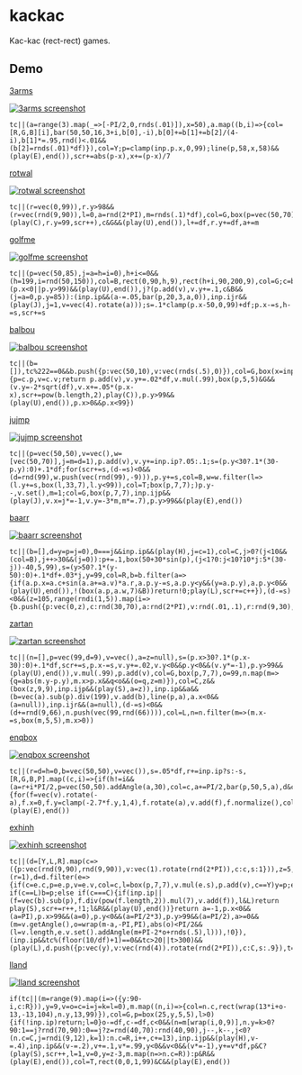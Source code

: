 # kackac

Kac-kac (rect-rect) games.

## Demo

[3arms](https://abagames.github.io/kackac/?3arms)

[![3arms screenshot](docs/3arms/screenshot.gif)](https://abagames.github.io/kackac/?3arms)

```
tc||(a=range(3).map(_=>[-PI/2,0,rnds(.01)]),x=50),a.map((b,i)=>{col=[R,G,B][i],bar(50,50,16,3+i,b[0],-i),b[0]+=b[1]+=b[2]/(4-i),b[1]*=.95,rnd()<.01&&(b[2]=rnds(.01)*df)}),col=Y;p=clamp(inp.p.x,0,99);line(p,58,x,58)&&(play(E),end()),scr+=abs(p-x),x+=(p-x)/7
```

[rotwal](https://abagames.github.io/kackac/?rotwal)

[![rotwal screenshot](docs/rotwal/screenshot.gif)](https://abagames.github.io/kackac/?rotwal)

```
tc||(r=vec(0,99)),r.y>98&&(r=vec(rnd(9,90)),l=0,a=rnd(2*PI),m=rnds(.1)*df),col=G,box(p=vec(50,70),7,7),p.addAngle(b=p.getAngle(inp.p),15),col=B,bar(p,9,5,b+PI/2),col=R;c=bar(r,l,4,a,0);c&B&&(play(C),r.y=99,scr++),c&G&&(play(U),end()),l+=df,r.y+=df,a+=m
```

[golfme](https://abagames.github.io/kackac/?golfme)

[![golfme screenshot](docs/golfme/screenshot.gif)](https://abagames.github.io/kackac/?golfme)

```
tc||(p=vec(50,85),j=a=h=i=0),h+i<=0&&(h=199,i=rnd(50,150)),col=B,rect(0,90,h,9),rect(h+i,90,200,9),col=G;c=box(p,9,9);(p.x<0||p.y>99)&&(play(U),end()),j?(p.add(v),v.y+=.1,c&B&&(j=a=0,p.y=85)):(inp.ip&&(a-=.05,bar(p,20,3,a,0)),inp.ijr&&(play(J),j=1,v=vec(4).rotate(a)));s=.1*clamp(p.x-50,0,99)+df;p.x-=s,h-=s,scr+=s
```

[balbou](https://abagames.github.io/kackac/?balbou)

[![balbou screenshot](docs/balbou/screenshot.gif)](https://abagames.github.io/kackac/?balbou)

```
tc||(b=[]),tc%222==0&&b.push({p:vec(50,10),v:vec(rnds(.5),0)}),col=G,box(x=inp.p.x,90,20,10),col=P,b=b.filter(c=>{p=c.p,v=c.v;return p.add(v),v.y+=.02*df,v.mul(.99),box(p,5,5)&G&&(v.y=-2*sqrt(df),v.x+=.05*(p.x-x),scr+=pow(b.length,2),play(C)),p.y>99&&(play(U),end()),p.x>0&&p.x<99})
```

[jujmp](https://abagames.github.io/kackac/?jujmp)

[![jujmp screenshot](docs/jujmp/screenshot.gif)](https://abagames.github.io/kackac/?jujmp)

```
tc||(p=vec(50,50),v=vec(),w=[vec(50,70)],j=m=d=1),p.add(v),v.y+=inp.ip?.05:.1;s=(p.y<30?.1*(30-p.y):0)+.1*df;for(scr+=s,(d-=s)<0&&(d=rnd(99),w.push(vec(rnd(99),-9))),p.y+=s,col=B,w=w.filter(l=>(l.y+=s,box(l,33,7),l.y<99)),col=T;box(p,7,7);)p.y--,v.set(),m=1;col=G,box(p,7,7),inp.ijp&&(play(J),v.x=j*=-1,v.y=-3*m,m*=.7),p.y>99&&(play(E),end())
```

[baarr](https://abagames.github.io/kackac/?baarr)

[![baarr screenshot](docs/baarr/screenshot.gif)](https://abagames.github.io/kackac/?baarr)

```
tc||(b=[],d=y=p=j=0),0===j&&inp.ip&&(play(H),j=c=1),col=C,j>0?(j<10&&(col=B),j++>30&&(j=0)):p+=.1,box(50+30*sin(p),(j<1?0:j<10?10*j:5*(30-j))-40,5,99),s=(y>50?.1*(y-50):0)+.1*df+.03*j,y=99,col=R,b=b.filter(a=>{if(a.p.x=a.c+sin(a.a+=a.v)*a.r,a.p.y-=s,a.p.y<y&&(y=a.p.y),a.p.y<0&&(play(U),end()),!(box(a.p,a.w,7)&B))return!0;play(L),scr+=c++}),(d-=s)<0&&(z=105,range(rndi(1,5)).map(i=>{b.push({p:vec(0,z),c:rnd(30,70),a:rnd(2*PI),v:rnd(.01,.1),r:rnd(9,30),w:rnd(20,40)}),z+=7,d+=10}),d+=rnd(99))
```

[zartan](https://abagames.github.io/kackac/?zartan)

[![zartan screenshot](docs/zartan/screenshot.gif)](https://abagames.github.io/kackac/?zartan)

```
tc||(n=[],p=vec(99,d=9),v=vec(),a=z=null),s=(p.x>30?.1*(p.x-30):0)+.1*df,scr+=s,p.x-=s,v.y+=.02,v.y<0&&p.y<0&&(v.y*=-1),p.y>99&&(play(U),end()),v.mul(.99),p.add(v),col=G,box(p,7,7),o=99,n.map(m=>{q=abs(m.y-p.y),m.x>p.x&&q<o&&(o=q,z=m)}),col=C,z&&(box(z,9,9),inp.ijp&&(play(S),a=z)),inp.ip&&a&&(b=vec(a).sub(p).div(199),v.add(b),line(p,a),a.x<0&&(a=null)),inp.ijr&&(a=null),(d-=s)<0&&(d+=rnd(9,66),n.push(vec(99,rnd(66)))),col=L,n=n.filter(m=>(m.x-=s,box(m,5,5),m.x>0))
```

[enqbox](https://abagames.github.io/kackac/?enqbox)

[![enqbox screenshot](docs/enqbox/screenshot.gif)](https://abagames.github.io/kackac/?enqbox)

```
tc||(r=d=h=0,b=vec(50,50),v=vec()),s=.05*df,r+=inp.ip?s:-s,[R,G,B,P].map((c,i)=>{if(h!=i&&(a=r+i*PI/2,p=vec(50,50).addAngle(a,30),col=c,a+=PI/2,bar(p,50,5,a),d&c)){for(f=vec(v).rotate(-a),f.x=0,f.y=clamp(-2.7*f.y,1,4),f.rotate(a),v.add(f),f.normalize(),col=T;box(b,7,7)&c;b.add(f));h=i,play(C),scr++}}),b.add(v),v.y+=.02*df,v.mul(.99),col=C,d=box(b,7,7),b.isInRect(0,0,99,99)||(play(E),end())
```

[exhinh](https://abagames.github.io/kackac/?exhinh)

[![exhinh screenshot](docs/exhinh/screenshot.gif)](https://abagames.github.io/kackac/?exhinh)

```
tc||(d=[Y,L,R].map(c=>({p:vec(rnd(9,90),rnd(9,90)),v:vec(1).rotate(rnd(2*PI)),c:c,s:1})),z=5,r=1,t=0),inp.ijp&&(r=1),d=d.filter(e=>{if(c=e.c,p=e.p,v=e.v,col=c,l=box(p,7,7),v.mul(e.s),p.add(v),c==Y)y=p;else if(c==L)b=p;else if(c===C){if(inp.ip||(f=vec(b).sub(p),f.div(pow(f.length,2)).mul(7),v.add(f)),l&L)return play(S),scr+=r++,!1;l&R&&(play(U),end())}return a=-1,p.x<0&&(a=PI),p.x>99&&(a=0),p.y<0&&(a=PI/2*3),p.y>99&&(a=PI/2),a>=0&&(m=v.getAngle(),o=wrap(m-a,-PI,PI),abs(o)<PI/2&&(l=v.length,e.v.set().addAngle(m+PI-2*o+rnds(.5),l))),!0}),(inp.ip&&tc%(floor(10/df)+1)==0&&tc>20||t>300)&&(play(L),d.push({p:vec(y),v:vec(rnd(4)).rotate(rnd(2*PI)),c:C,s:.9}),t=0),t++

```

[lland](https://abagames.github.io/kackac/?lland)

[![lland screenshot](docs/lland/screenshot.gif)](https://abagames.github.io/kackac/?lland)

```
if(tc||(m=range(9).map(i=>({y:90-i,c:R})),y=9,v=o=c=i=j=k=l=0),m.map((n,i)=>{col=n.c,rect(wrap(13*i+o-13,-13,104),n.y,13,99)}),col=G,p=box(25,y,5,5),l>0){if(!inp.ip)return;l=0}o-=df,c-=df,c<0&&(n=m[wrap(i,0,9)],n.y=k>0?90:1==j?rnd(70,90):0==j?z=rnd(40,70):rnd(40,90),j--,k--,j<0?(n.c=C,j=rndi(9,12),k=1):n.c=R,i++,c+=13),inp.ijp&&(play(H),v-=.4),inp.ip&&(v-=.2),v+=.1,v*=.99,y<0&&v<0&&(v*=-1),y+=v*df,p&C?(play(S),scr++,l=1,v=0,y=z-3,m.map(n=>n.c=R)):p&R&&(play(E),end()),col=T,rect(0,0,1,99)&C&&(play(E),end())
```

